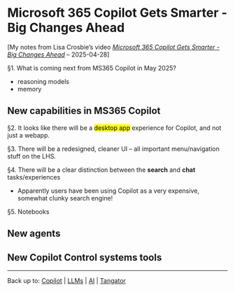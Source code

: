 # Microsoft 365 Copilot Gets Smarter - Big Changes Ahead

\[My notes from Lisa Crosbie’s video *[Microsoft 365 Copilot Gets Smarter - Big Changes Ahead](https://www.youtube.com/watch?v=VoPMxaPuCYE)* – 2025-04-28\]

§1. What is coming next from MS365 Copilot in May 2025?
- reasoning models
- memory

## New capabilities in MS365 Copilot

§2. It looks like there will be a <mark>desktop app</mark> experience for Copilot, and not just a webapp.

§3. There will be a redesigned, cleaner UI – all important menu/navigation stuff on the LHS.

§4. There will be a clear distinction between the **search** and **chat** tasks/experiences
  - Apparently users have been using Copilot as a very expensive, somewhat clunky search engine!

§5. Notebooks

## New agents

## New Copilot Control systems tools


----

Back up to: [Copilot](index.md) | [LLMs](../index.md) | [AI](../../index.md) | [Tangator](../../../index.md)
